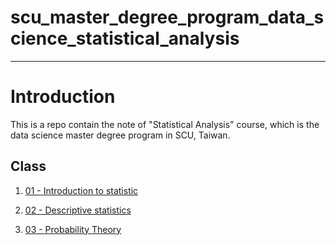 # scu_master_degree_program_data_science_statistical_analysis

---

# Introduction

This is a repo contain the note of "Statistical Analysis" course, which is the data science master degree program in SCU, Taiwan.

## Class

 1. [01 - Introduction to statistic](https://seimwiwa.github.io/scu_master_degree_program_data_science_statistical_analysis/20220916_Introduction_to_statistic.html)

 2. [02 - Descriptive statistics](https://seimwiwa.github.io/scu_master_degree_program_data_science_statistical_analysis/20220923_Descriptive_Statistics.html)

 3. [03 - Probability Theory](https://seimwiwa.github.io/scu_master_degree_program_data_science_statistical_analysis/20220930_Probability_Theory.html)
